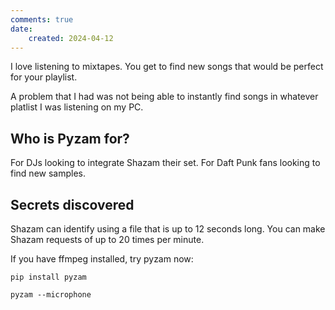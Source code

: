 ```yaml
---
comments: true
date:
    created: 2024-04-12
---
```


I love listening to mixtapes. You get to find new songs that would be perfect for your playlist.

A problem that I had was not being able to instantly find songs in whatever platlist I was listening on my PC.

## **Who is Pyzam for?**
For DJs looking to integrate Shazam their set. For Daft Punk fans looking to find new samples. 

## **Secrets discovered**
Shazam can identify using a file that is up to 12 seconds long.
You can make Shazam requests of up to 20 times per minute.

If you have ffmpeg installed, try pyzam now:
```
pip install pyzam

pyzam --microphone
```